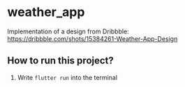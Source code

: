# weather_app

Implementation of a design from Dribbble: https://dribbble.com/shots/15384261-Weather-App-Design

## How to run this project?

1. Write `flutter run` into the terminal

